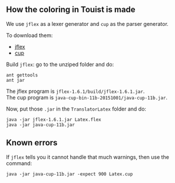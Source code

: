 ## How the coloring in Touist is made

We use `jflex` as a lexer generator and `cup` as the parser generator.

To download them:

- [jflex](http://jflex.de/download.html)
- [cup](http://www2.cs.tum.edu/projects/cup/install.php)

Build `jflex`: go to the unziped folder and do:

    ant gettools
    ant jar

The jflex program is `jflex-1.6.1/build/jflex-1.6.1.jar`.  
The cup program is `java-cup-bin-11b-20151001/java-cup-11b.jar`.  

Now, put those `.jar` in the `TranslatorLatex` folder and do:
   
    java -jar jflex-1.6.1.jar Latex.flex
    java -jar java-cup-11b.jar 
	

## Known errors

If `jflex` tells you it cannot handle that much warnings, then use the command:

    java -jar java-cup-11b.jar -expect 900 Latex.cup
